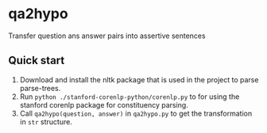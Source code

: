 # qa2hypo
Transfer question ans answer pairs into assertive sentences

## Quick start
1. Download and install the nltk package that is used in the project to parse parse-trees.
2. Run ```python ./stanford-corenlp-python/corenlp.py``` to for using the stanford corenlp package for constituency parsing.
3. Call ```qa2hypo(question, answer)``` in ```qa2hypo.py``` to get the transformation in ```str``` structure.
